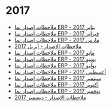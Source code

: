 <div class="ignore-in-full-text-search">

# 2017
  - [ملاحظات إصدار نما ERP - يناير 2017](/release-notes/2017/nama-erp-201701-release-notes-arabic.md)
  - [ملاحظات إصدار نما ERP - فبراير 2017](/release-notes/2017/nama-erp-201702-release-notes-arabic.md)
  - [ملاحظات إصدار نما ERP - مارس 2017](/release-notes/2017/nama-erp-201703-release-notes-arabic.md)
  - [ملاحظات الإصدار - أبريل 2017](/release-notes/2017/nama-erp-201704-release-notes-arabic.md)
  - [ملاحظات إصدار نما ERP - مايو 2017](/release-notes/2017/nama-erp-201705-release-notes-arabic.md)
  - [ملاحظات إصدار نما ERP - يونيو 2017](/release-notes/2017/nama-erp-201706-release-notes-arabic.md)
  - [ملاحظات إصدار نما ERP - يوليو 2017](/release-notes/2017/nama-erp-201707-release-notes-arabic.md)
  - [ملاحظات إصدار نما ERP - أغسطس 2017](/release-notes/2017/nama-erp-201708-release-notes-arabic.md)
  - [ملاحظات إصدار نما ERP - سبتمبر 2017](/release-notes/2017/nama-erp-201709-release-notes-arabic.md)
  - [ملاحظات إصدار نما ERP - أكتوبر 2017](/release-notes/2017/nama-erp-201710-release-notes-arabic.md)
  - [ملاحظات إصدار نما ERP - نوفمبر 2017](/release-notes/2017/nama-erp-201711-release-notes-arabic.md)
  - [ملاحظات الإصدار - ديسمبر 2017](/release-notes/2017/nama-erp-201712-release-notes-arabic.md)

</div>
